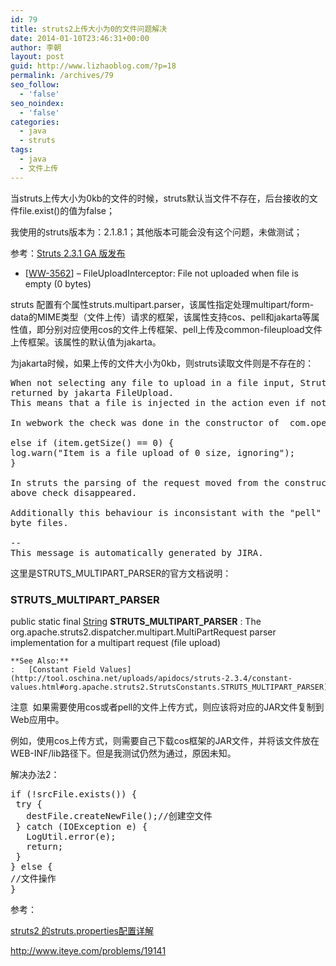 ```yaml
---
id: 79
title: struts2上传大小为0的文件问题解决
date: 2014-01-10T23:46:31+00:00
author: 李朝
layout: post
guid: http://www.lizhaoblog.com/?p=18
permalink: /archives/79
seo_follow:
  - 'false'
seo_noindex:
  - 'false'
categories:
  - java
  - struts
tags:
  - java
  - 文件上传
---
```

当struts上传大小为0kb的文件的时候，struts默认当文件不存在，后台接收的文件file.exist()的值为false；

我使用的struts版本为：2.1.8.1；其他版本可能会没有这个问题，未做测试；

参考：[Struts 2.3.1 GA 版发布](http://www.oschina.net/news/24050/struts-2-3-1-ga)

  * [[WW-3562](https://issues.apache.org/jira/browse/WW-3562)] – FileUploadInterceptor: File not uploaded when file is empty (0 bytes)

struts 配置有个属性struts.multipart.parser，该属性指定处理multipart/form-data的MIME类型（文件上传）请求的框架，该属性支持cos、pell和jakarta等属性值，即分别对应使用cos的文件上传框架、pell上传及common-fileupload文件上传框架。该属性的默认值为jakarta。

为jakarta时候，如果上传的文件大小为0kb，则struts读取文件则是不存在的：

<pre class="brush: java; title: ; notranslate" title="">When not selecting any file to upload in a file input, Struts does not ignore the 0 byte file
returned by jakarta FileUpload.
This means that a file is injected in the action even if nothing was uploaded.

In webwork the check was done in the constructor of  com.opensymphony.webwork.dispatcher.multipart.JakartaMultiPartRequest:

else if (item.getSize() == 0) {
log.warn("Item is a file upload of 0 size, ignoring");
}

In struts the parsing of the request moved from the constructor to a parse method but the
above check disappeared.

Additionally this behaviour is inconsistant with the "pell" implementation that ignores 0
byte files.

--
This message is automatically generated by JIRA.
</pre>

这里是STRUTS\_MULTIPART\_PARSER的官方文档说明：

### STRUTS\_MULTIPART\_PARSER
		  


public static final [String](http://download.oracle.com/javase/1.5.0/docs/api/java/lang/String.html?is-external=true "class or interface in java.lang") **STRUTS\_MULTIPART\_PARSER**
:   The org.apache.struts2.dispatcher.multipart.MultiPartRequest parser implementation for a multipart request (file upload)</p> 
    
    **See Also:** 
    :   [Constant Field Values](http://tool.oschina.net/uploads/apidocs/struts-2.3.4/constant-values.html#org.apache.struts2.StrutsConstants.STRUTS_MULTIPART_PARSER) 

注意  如果需要使用cos或者pell的文件上传方式，则应该将对应的JAR文件复制到Web应用中。
  
例如，使用cos上传方式，则需要自己下载cos框架的JAR文件，并将该文件放在WEB-INF/lib路径下。但是我测试仍然为通过，原因未知。

解决办法2：

<pre class="brush: java; title: ; notranslate" title="">if (!srcFile.exists()) {
 try {
   destFile.createNewFile();//创建空文件
 } catch (IOException e) {
   LogUtil.error(e);
   return;
 }
} else {
//文件操作
}</pre>

参考：

[struts2 的struts.properties配置详解](http://87029274.iteye.com/blog/1478095)

<http://www.iteye.com/problems/19141></dd> </dl> </dd> </dl>